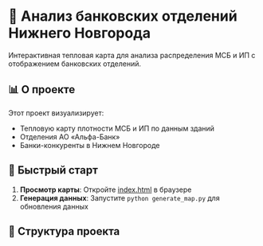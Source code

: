 # 🏦 Анализ банковских отделений Нижнего Новгорода

Интерактивная тепловая карта для анализа распределения МСБ и ИП с отображением банковских отделений.

## 📊 О проекте

Этот проект визуализирует:
- Тепловую карту плотности МСБ и ИП по данным зданий
- Отделения АО «Альфа-Банк»
- Банки-конкуренты в Нижнем Новгороде

## 🚀 Быстрый старт

1. **Просмотр карты**: Откройте [index.html](index.html) в браузере
2. **Генерация данных**: Запустите `python generate_map.py` для обновления данных

## 📁 Структура проекта
